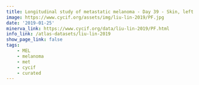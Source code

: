 ```yaml
---
title: Longitudinal study of metastatic melanoma - Day 39 - Skin, left arm (T12)
image: https://www.cycif.org/assets/img/liu-lin-2019/PF.jpg
date: '2019-01-25'
minerva_link: https://www.cycif.org/data/liu-lin-2019/PF.html
info_link: /atlas-datasets/liu-lin-2019
show_page_link: false
tags: 
    - MEL
    - melanoma
    - met
    - cycif
    - curated
---
```

